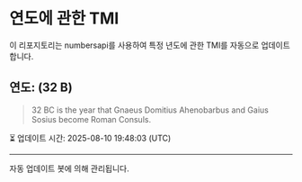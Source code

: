 
# 연도에 관한 TMI

이 리포지토리는 numbersapi를 사용하여 특정 년도에 관한 TMI를 자동으로 업데이트합니다.

## 연도: (32 B)
> 32 BC is the year that Gnaeus Domitius Ahenobarbus and Gaius Sosius become Roman Consuls.

⏳ 업데이트 시간: 2025-08-10 19:48:03 (UTC)

---
자동 업데이트 봇에 의해 관리됩니다.
